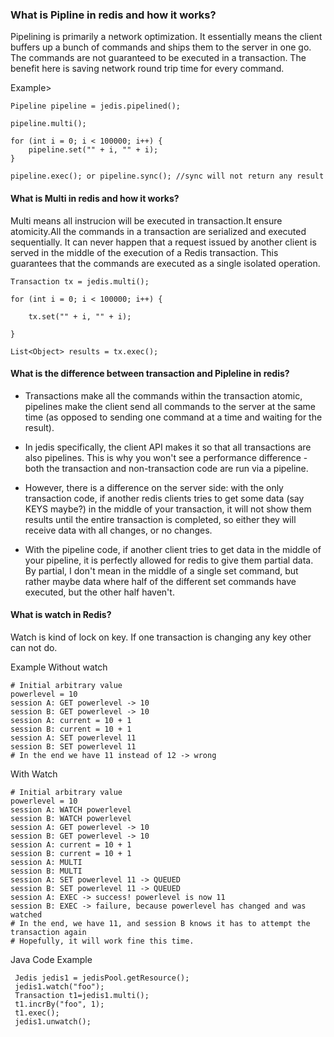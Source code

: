 ### What is Pipline in redis and how it works?

Pipelining is primarily a network optimization. It essentially means the client buffers up a bunch of commands and 
ships them to the server in one go. The commands are not guaranteed to be executed in a transaction. The benefit 
here is saving network round  trip time for every command.


Example>

```
Pipeline pipeline = jedis.pipelined();

pipeline.multi();

for (int i = 0; i < 100000; i++) { 
    pipeline.set("" + i, "" + i); 
}

pipeline.exec(); or pipeline.sync(); //sync will not return any result
```


#### What is Multi in redis and how it works?

Multi means all instrucion will be executed in transaction.It ensure atomicity.All the commands in a transaction are 
serialized and executed sequentially. It can never happen that a request issued by another client is served in 
the middle of the execution of a Redis transaction. This guarantees that the commands are executed as a single isolated 
operation.

```
Transaction tx = jedis.multi();

for (int i = 0; i < 100000; i++) { 

    tx.set("" + i, "" + i); 

}

List<Object> results = tx.exec();
```


#### What is the difference between transaction and Pipleline in redis?

* Transactions make all the commands within the transaction atomic, pipelines make the client send all commands to
  the server at the same time (as opposed to sending one command at a time and waiting for the result).

* In jedis specifically, the client API makes it so that all transactions are also pipelines. This is why you won't
  see a performance difference - both the transaction and non-transaction code are run via a pipeline.

* However, there is a difference on the server side: with the only transaction code, if another redis clients tries 
  to get some data (say KEYS maybe?) in the middle of your transaction, it will not show them results until the entire 
  transaction is completed, so either they will receive data with all changes, or no changes.

* With the pipeline code, if another client tries to get data in the middle of your pipeline, it is perfectly allowed 
  for redis to give them partial data. By partial, I don't mean in the middle of a single set command, but rather maybe 
  data where half of the different set commands have executed, but the other half haven't.

#### What is watch in Redis?
Watch is kind of lock on key. If one transaction is changing any key other can not do.

Example Without watch
```
# Initial arbitrary value
powerlevel = 10
session A: GET powerlevel -> 10
session B: GET powerlevel -> 10
session A: current = 10 + 1
session B: current = 10 + 1
session A: SET powerlevel 11
session B: SET powerlevel 11
# In the end we have 11 instead of 12 -> wrong
```

With Watch

```
# Initial arbitrary value
powerlevel = 10
session A: WATCH powerlevel
session B: WATCH powerlevel
session A: GET powerlevel -> 10
session B: GET powerlevel -> 10
session A: current = 10 + 1
session B: current = 10 + 1
session A: MULTI
session B: MULTI
session A: SET powerlevel 11 -> QUEUED
session B: SET powerlevel 11 -> QUEUED
session A: EXEC -> success! powerlevel is now 11
session B: EXEC -> failure, because powerlevel has changed and was watched
# In the end, we have 11, and session B knows it has to attempt the transaction again
# Hopefully, it will work fine this time.
```


Java Code Example

```
 Jedis jedis1 = jedisPool.getResource();
 jedis1.watch("foo");
 Transaction t1=jedis1.multi();	  		  	 
 t1.incrBy("foo", 1);
 t1.exec();
 jedis1.unwatch();
```
